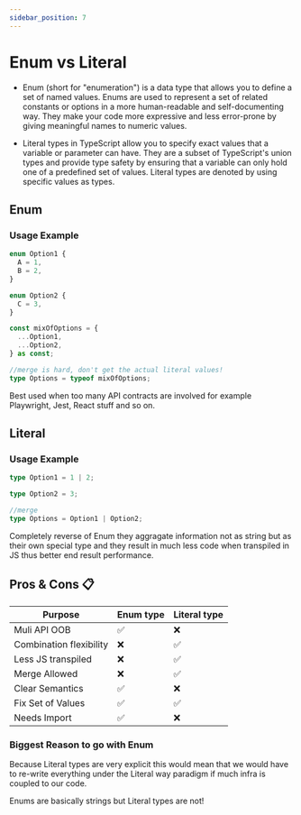 ```yaml
---
sidebar_position: 7
---
```


# Enum vs Literal

- Enum (short for "enumeration") is a data type that allows you to define a set of named values. Enums are used to represent a set of related constants or options in a more human-readable and self-documenting way. They make your code more expressive and less error-prone by giving meaningful names to numeric values.

- Literal types in TypeScript allow you to specify exact values that a variable or parameter can have. They are a subset of TypeScript's union types and provide type safety by ensuring that a variable can only hold one of a predefined set of values. Literal types are denoted by using specific values as types.

## Enum

### Usage Example

```typescript
enum Option1 {
  A = 1,
  B = 2,
}

enum Option2 {
  C = 3,
}

const mixOfOptions = {
  ...Option1,
  ...Option2,
} as const;

//merge is hard, don't get the actual literal values!
type Options = typeof mixOfOptions;
```

Best used when too many API contracts are involved for example Playwright, Jest, React stuff and so on.

## Literal

### Usage Example

```typescript
type Option1 = 1 | 2;

type Option2 = 3;

//merge
type Options = Option1 | Option2;
```

Completely reverse of Enum they aggragate information not as string but as their own special type and they result in much less code when transpiled in JS thus better end result performance.

## Pros & Cons 📋

| Purpose                 | Enum type | Literal type |
| ----------------------- | --------- | ------------ |
| Muli API OOB            | ✅        | ❌           |
| Combination flexibility | ❌        | ✅           |
| Less JS transpiled      | ❌        | ✅           |
| Merge Allowed           | ❌        | ✅           |
| Clear Semantics         | ✅        | ❌           |
| Fix Set of Values       | ✅        | ✅           |
| Needs Import            | ✅        | ❌           |

### Biggest Reason to go with Enum

Because Literal types are very explicit this would mean that we would have to re-write everything under the Literal way paradigm if much infra is coupled to our code.

Enums are basically strings but Literal types are not!
